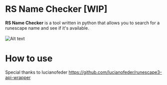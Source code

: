 # RS Name Checker [WIP]
<strong>RS Name Checker</strong> is a tool written in python that allows you to search for a runescape name and see if it's available. <br /> 
<br />
![Alt text](https://i.imgur.com/RhAlhWm.png "Optional title")
 
 # How to use
 
 Special thanks to lucianofeder
https://github.com/lucianofeder/runescape3-api-wrapper
